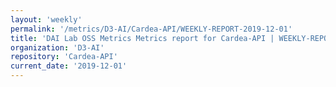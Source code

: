 ```yaml
---
layout: 'weekly'
permalink: '/metrics/D3-AI/Cardea-API/WEEKLY-REPORT-2019-12-01'
title: 'DAI Lab OSS Metrics Metrics report for Cardea-API | WEEKLY-REPORT-2019-12-01'
organization: 'D3-AI'
repository: 'Cardea-API'
current_date: '2019-12-01'
---
```

